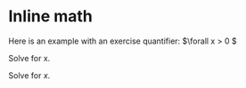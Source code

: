 # Inline math

Here is an example with an exercise quantifier: $\forall x > 0 $

Solve for x.

Solve for $x$.
